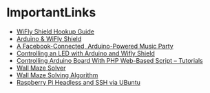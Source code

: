 # ImportantLinks
* [WiFly Shield Hookup Guide]()
* [Arduino & WiFly Shield]()
* [A Facebook-Connected, Arduino-Powered Music Party](http://www.instructables.com/id/Music-Party-Facebook-Connected-Arduino-Powered-/?ALLSTEPS)
* [Controlling an LED with Arduino and Wifly Shield](http://www.arduino-hacks.com/controlling-led-with-arduino-and-wifly-shield/)
* [Controlling Arduino Board With PHP Web-Based Script – Tutorials](http://www.intorobotics.com/controlling-arduino-board-php-web-based-script-tutorials/)
* [Wall Maze Solver](https://satkum.wordpress.com/category/maze-solving-robot-using-arduino/)
* [Wall Maze Solving Algorithm](https://mmalsubaie.files.wordpress.com/2013/08/mohamed-alsubaie-final-report-final.pdf)
* [Raspberry Pi Headless and SSH via UBuntu](https://lawrencematthew.wordpress.com/2013/08/03/headless-use-of-raspberry-pi-on-windows-ubuntu/)
